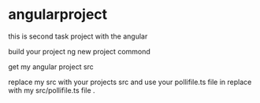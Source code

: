 # angularproject

this is second task project with the angular  


build your project
ng new project commond

get my angular project src 

replace my src with your projects src
and use your pollifile.ts file in replace with my src/pollifile.ts file .

